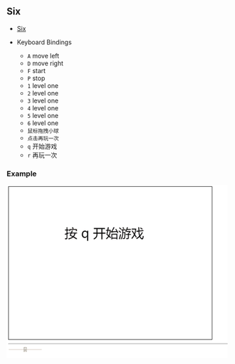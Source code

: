 ## Six

* [Six](http://kkkb.github.io/Game/Six/game.html)

 * Keyboard Bindings
   - `A`  move left
   - `D`  move right
   - `F`  start
   - `P`  stop
   - `1`  level one
   - `2`  level one
   - `3`  level one
   - `4`  level one
   - `5`  level one
   - `6`  level one
   - `鼠标拖拽小球`
   - `点击再玩一次`
   - `q` 开始游戏
   - `r` 再玩一次

### Example
![Six](https://github.com/Kkkb/game/raw/master/pic/Six.gif)
